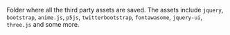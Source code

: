 Folder where all the third party assets are saved. The assets include `jquery`, `bootstrap`, `anime.js`, `p5js`, `twitterbootstrap`, `fontawasome`, `jquery-ui`, `three.js` and some more.
